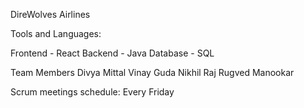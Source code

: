 
DireWolves Airlines

Tools and Languages:

Frontend - React
Backend - Java
Database - SQL 

Team Members
Divya Mittal
Vinay Guda
Nikhil Raj
Rugved Manookar

Scrum meetings schedule:
Every Friday
